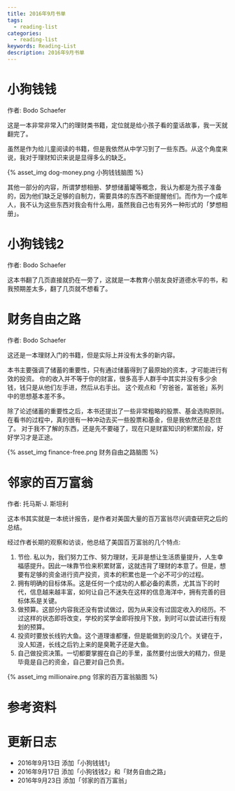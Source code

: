 ```yaml
---
title: 2016年9月书单
tags:
  - reading-list
categories:
  - reading-list
keywords: Reading-List
description: 2016年9月书单
---
```



# 小狗钱钱

作者: Bodo Schaefer

这是一本非常非常入门的理财类书籍，定位就是给小孩子看的童话故事，我一天就翻完了。

虽然是作为给儿童阅读的书籍，但是我依然从中学习到了一些东西。从这个角度来说，我对于理财知识来说是显得多么的缺乏。


{% asset_img dog-money.png 小狗钱钱脑图 %}

其他一部分的内容，所谓梦想相册、梦想储蓄罐等概念，我认为都是为孩子准备的，因为他们缺乏足够的自制力，需要具体的东西不断提醒他们。而作为一个成年人，我不认为这些东西对我会有什么用，虽然我自己也有另外一种形式的「梦想相册」。


# 小狗钱钱2

作者: Bodo Schaefer

这本书翻了几页直接就扔在一旁了，这就是一本教育小朋友良好道德水平的书，和我预期差太多，翻了几页就不想看了。


# 财务自由之路

作者: Bodo Schaefer

这还是一本理财入门的书籍，但是实际上并没有太多的新内容。

本书主要强调了储蓄的重要性，只有通过储蓄得到了最原始的资本，才可能进行有效的投资。
你的收入并不等于你的财富，很多高手人群手中其实并没有多少余钱，钱只是从他们左手进，然后从右手出。
这个观点和「穷爸爸，富爸爸」系列中的思想基本差不多。

除了论述储蓄的重要性之后，本书还提出了一些非常粗略的股票、基金选购原则。
在看书的过程中，真的很有一种冲动去买一些股票和基金，但是我依然还是忍住了。
对于我不了解的东西，还是先不要碰了，现在只是财富知识的积累阶段，好好学习才是正途。


{% asset_img finance-free.png 财务自由之路脑图 %}


# 邻家的百万富翁

作者: 托马斯·J. 斯坦利

这本书其实就是一本统计报告，是作者对美国大量的百万富翁尽兴调查研究之后的总结。

经过作者长期的观察和访谈，他总结了美国百万富翁的几个特点:

1. 节俭. 私以为，我们努力工作、努力理财，无非是想让生活质量提升，人生幸福感提升。因此一味靠节俭来积累财富，这就违背了理财的本意了。但是，想要有足够的资金进行资产投资，资本的积累也是一个必不可少的过程。
2. 拥有明确的目标体系。这是任何一个成功的人都必备的素质，尤其当下的时代，信息越来越丰富，如何让自己不迷失在这样的信息海洋中，拥有完善的目标体系是关键。
3. 做预算。这部分内容我还没有尝试做过，因为从来没有过固定收入的经历。不过这样的状态即将改变，学校的奖学金即将按月下放，到时可以尝试进行有规划的预算。
4. 投资时要放长线钓大鱼。这个道理谁都懂，但是能做到的没几个。关键在于，没人知道，长线之后钓上来的是臭靴子还是大鱼。
5. 自己做投资决策。一切都要掌握在自己的手里，虽然要付出很大的精力，但是毕竟是自己的资金，自己要对自己负责。

{% asset_img millionaire.png 邻家的百万富翁脑图 %}

# 参考资料

# 更新日志

- 2016年9月13日 添加「小狗钱钱1」
- 2016年9月17日 添加「小狗钱钱2」和「财务自由之路」
- 2016年9月23日 添加「邻家的百万富翁」
